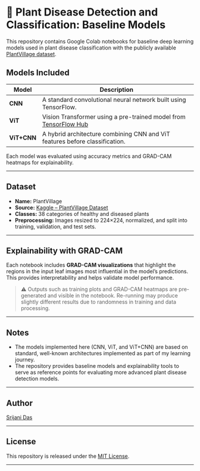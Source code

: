 # 🌿 Plant Disease Detection and Classification: Baseline Models

This repository contains Google Colab notebooks for baseline deep learning models used in plant disease classification with the publicly available [PlantVillage dataset](https://www.kaggle.com/datasets/abdallahalidev/plantvillage-dataset).


## Models Included 

| Model         | Description                                                                 |
|---------------|-----------------------------------------------------------------------------|
| **CNN**       | A standard convolutional neural network built using TensorFlow. |
| **ViT**       | Vision Transformer using a pre-trained model from [TensorFlow Hub](https://tfhub.dev/sayakpaul/vit_b16_fe/1)            |
| **ViT+CNN**   | A hybrid architecture combining CNN and ViT features before classification.  |

Each model was evaluated using accuracy metrics and GRAD-CAM heatmaps for explainability.

---

## Dataset

- **Name:** PlantVillage
- **Source:** [Kaggle – PlantVillage Dataset](https://www.kaggle.com/datasets/abdallahalidev/plantvillage-dataset)
- **Classes:** 38 categories of healthy and diseased plants
- **Preprocessing:** Images resized to 224×224, normalized, and split into training, validation, and test sets.

---

## Explainability with GRAD-CAM

Each notebook includes **GRAD-CAM visualizations** that highlight the regions in the input leaf images most influential in the model’s predictions. This provides interpretability and helps validate model performance.

> ⚠️ Outputs such as training plots and GRAD-CAM heatmaps are pre-generated and visible in the notebook. Re-running may produce slightly different results due to randomness in training and data processing.

---

## Notes
- The models implemented here (CNN, ViT, and ViT+CNN) are based on standard, well-known architectures implemented as part of my learning journey.
- The repository provides baseline models and explainability tools to serve as reference points for evaluating more advanced plant disease detection models.

---

## Author
[Srijani Das](https://github.com/Srijani-Das07)

---

## License
This repository is released under the [MIT License](LICENSE).

---
